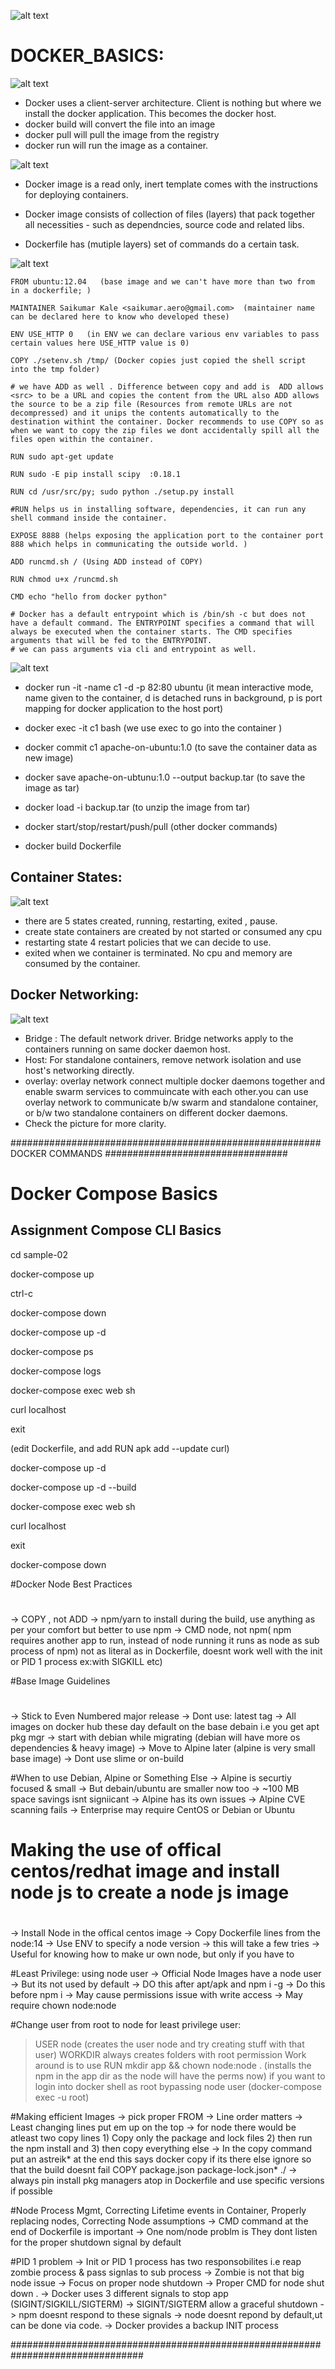 ![alt text](imgs/ci_cd.PNG "")

# DOCKER_BASICS:

![alt text](imgs/docker1.PNG "")

- Docker uses a client-server architecture. Client is nothing but where we install the docker application. This becomes the docker host.
- docker build will convert the file into an image
- docker pull will pull the image from the registry
- docker run will run the image as a container.

![alt text](imgs/docker2.PNG "")

- Docker image is a read only, inert template comes with the instructions for deploying containers.
- Docker image consists of collection of files (layers) that pack together all necessities - such as dependncies, source code and related libs.


- Dockerfile has (mutiple layers) set of commands do a certain task.

![alt text](imgs/docker3.PNG "")

```
FROM ubuntu:12.04   (base image and we can't have more than two from in a dockerfile; )

MAINTAINER Saikumar Kale <saikumar.aero@gmail.com>  (maintainer name can be declared here to know who developed these)

ENV USE_HTTP 0   (in ENV we can declare various env variables to pass certain values here USE_HTTP value is 0)

COPY ./setenv.sh /tmp/ (Docker copies just copied the shell script into the tmp folder)

# we have ADD as well . Difference between copy and add is  ADD allows <src> to be a URL and copies the content from the URL also ADD allows the source to be a zip file (Resources from remote URLs are not decompressed) and it unips the contents automatically to the destination withint the container. Docker recommends to use COPY so as when we want to copy the zip files we dont accidentally spill all the files open within the container.

RUN sudo apt-get update  

RUN sudo -E pip install scipy  :0.18.1 

RUN cd /usr/src/py; sudo python ./setup.py install 

#RUN helps us in installing software, dependencies, it can run any shell command inside the container.

EXPOSE 8888 (helps exposing the application port to the container port 888 which helps in communicating the outside world. )

ADD runcmd.sh / (Using ADD instead of COPY)

RUN chmod u+x /runcmd.sh 

CMD echo "hello from docker python" 

# Docker has a default entrypoint which is /bin/sh -c but does not have a default command. The ENTRYPOINT specifies a command that will always be executed when the container starts. The CMD specifies arguments that will be fed to the ENTRYPOINT.
# we can pass arguments via cli and entrypoint as well.

```

![alt text](imgs/docker4.PNG "")

- docker run -it -name c1 -d -p 82:80 ubuntu
(it mean interactive mode, name given to the container, d is detached runs in background, p is port mapping for docker application to the host port)

- docker exec -it c1 bash 
(we use exec to go into the container )

- docker commit c1 apache-on-ubuntu:1.0 
(to save the container data as new image)

- docker save apache-on-ubtunu:1.0 --output backup.tar 
(to save the image as tar)

- docker load -i backup.tar (to unzip the image from tar)

- docker start/stop/restart/push/pull (other docker commands)
- docker build Dockerfile

## Container States:

![alt text](imgs/docker5.PNG "")

- there are 5 states created, running,  restarting, exited , pause.
- create state containers are created by not started or consumed any cpu
- restarting state 4 restart policies that we can decide to use.
- exited when we container is terminated. No cpu and memory are consumed by the container.

## Docker Networking: 

![alt text](imgs/docker6.PNG "")

- Bridge : The default network driver. Bridge networks apply to the containers running on same docker daemon host.
- Host: For standalone containers, remove network isolation and use host's networking directly.
- overlay: overlay network connect multiple docker daemons together and enable swarm services to commuincate with each other.you can use overlay network to communicate b/w swarm and standalone container, or b/w two standalone containers on different docker daemons.
- Check the picture for more clarity.








######################################################## DOCKER COMMANDS #################################

# Docker Compose Basics

## Assignment Compose CLI Basics

cd sample-02

docker-compose up

ctrl-c

docker-compose down

docker-compose up -d

docker-compose ps

docker-compose logs

docker-compose exec web sh

curl localhost

exit

(edit Dockerfile, and add RUN apk add --update curl)

docker-compose up -d

docker-compose up -d --build

docker-compose exec web sh

curl localhost

exit

docker-compose down

#Docker Node Best Practices
#
-> COPY , not ADD
-> npm/yarn to install during the build, use anything as per your comfort but better to use npm
-> CMD node, not npm( npm requires another app to run, instead of node running it runs as node as sub process of npm)
	not as literal as in Dockerfile, doesnt work well with the init or PID 1 process ex:with SIGKILL etc)


#Base Image Guidelines
#
-> Stick to Even Numbered major release
-> Dont use: latest tag
-> All images on docker hub these day default on the base debain i.e you get apt pkg mgr
-> start with debian while migrating (debian will have more os dependencies & heavy image)
-> Move to Alpine later (alpine is very small base image)
-> Dont use slime or on-build

#When to use Debian, Alpine or Something Else
-> Alpine is securtiy focused & small
-> But debain/ubuntu are smaller now too
-> ~100 MB space savings isnt signiicant
-> Alpine has its own issues
-> Alpine CVE scanning fails
-> Enterprise may require CentOS or Debian or Ubuntu


# Making the use of offical centos/redhat image and install node js to create a node js image
#
-> Install Node in the offical centos image
-> Copy Dockerfile lines from  the node:14
-> Use ENV to specify a node version
-> this will take a few tries
-> Useful for knowing how to make ur own node, but only if you have to

#Least Privilege: using node user
-> Official Node Images have a node user
-> But its not used by default
-> DO this after apt/apk and npm i -g
-> Do this before npm i
-> May cause permissions issue with write access
-> May require chown node:node

#Change user from root to node for least privilege user:
>USER node (creates the user node and try creating stuff with that user)
>WORKDIR always creates folders with root permission 
>Work around is to use RUN mkdir app && chown node:node . (installs the npm in the app dir as the node will have the perms now)
> if you want to login into docker shell as root bypassing node user (docker-compose exec -u root)

#Making efficient Images
-> pick proper FROM
-> Line order matters
-> Least changing lines put em up on the top
-> for node there would be atleast two copy lines
	1) Copy only the package and lock files
	2) then run the npm install and 
	3) then copy everything else
-> In the copy command put an astreik* at the end this says docker copy if its there else ignore so that the build doesnt fail
	COPY package.json package-lock.json* ./
-> always pin install pkg managers atop in Dockerfile and use specific versions if possible


#Node Process Mgmt, Correcting Lifetime events in Container, Properly replacing nodes, Correcting Node assumptions
->  CMD command at the end of Dockerfile is important 
-> One nom/node problm is They dont listen for the proper shutdown signal by default

#PID 1 problem
-> Init or PID 1 process has two responsobilites i.e reap zombie process & pass signlas to sub process
-> Zombie is not that big node issue
-> Focus on proper node shutdown
-> Proper CMD for node shut down .
-> Docker uses 3 different signals to stop app (SIGINT/SIGKILL/SIGTERM)
-> SIGINT/SIGTERM allow a graceful shutdown
-> npm doesnt respond to these signals
-> node doesnt repond by default,ut can be done via code.
-> Docker provides a backup INIT process


################################################################################
